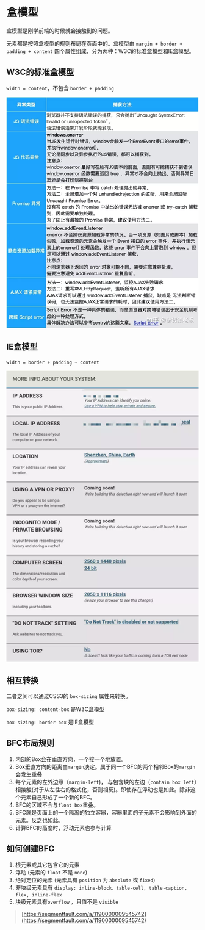 # 盒模型

盒模型是刚学前端的时候就会接触到的问题。

元素都是按照盒模型的规则布局在页面中的。盒模型由 `margin + border + padding + content` 四个属性组成，分为两种：W3C的标准盒模型和IE盒模型。

## **W3C的标准盒模型**

`width = content`，不包含 `border + padding`

![](../.gitbook/assets/image%20%2850%29.png)

## **IE盒模型**

`width = border + padding + content`

![](../.gitbook/assets/image%20%2857%29.png)

## **相互转换**

二者之间可以通过CSS3的 `box-sizing` 属性来转换。

`box-sizing: content-box` 是W3C盒模型

`box-sizing: border-box` 是IE盒模型

## BFC布局规则

1. 内部的Box会在垂直方向，一个接一个地放置。
2. Box垂直方向的距离由`margin`决定。属于同一个BFC的两个相邻Box的`margin`会发生重叠
3. 每个元素的左外边缘（`margin-left`\)， 与包含块的左边（`contain box left`）相接触\(对于从左往右的格式化，否则相反\)。即使存在浮动也是如此。除非这个元素自己形成了一个新的BFC。
4. BFC的区域不会与`float box`重叠。
5. BFC就是页面上的一个隔离的独立容器，容器里面的子元素不会影响到外面的元素。反之也如此。
6. 计算BFC的高度时，浮动元素也参与计算

## 如何创建BFC

1. 根元素或其它包含它的元素
2. 浮动 \(元素的 `float` 不是 `none`\)
3. 绝对定位的元素 \(元素具有 `position` 为 `absolute` 或 `fixed`\)
4. 非块级元素具有 `display: inline-block，table-cell, table-caption, flex, inline-flex`
5. 块级元素具有`overflow` ，且值不是 `visible`

> [https://segmentfault.com/a/1190000009545742](https://segmentfault.com/a/1190000009545742)

  


